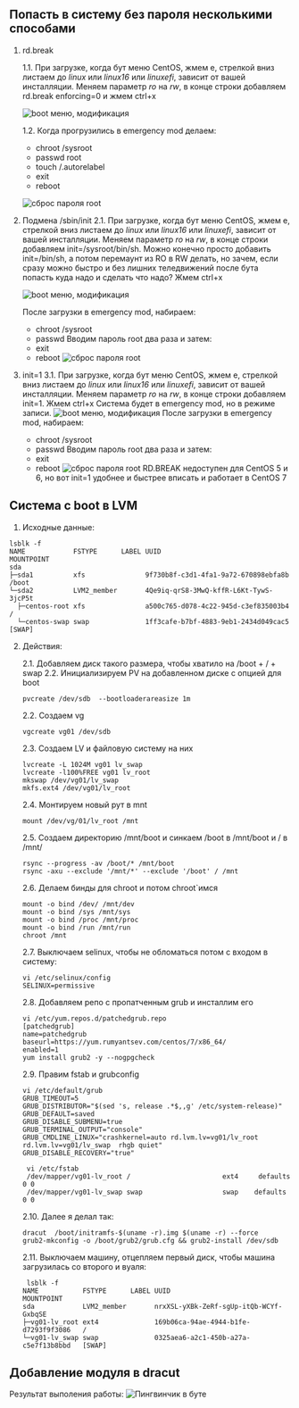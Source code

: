 ## Попасть в систему без пароля несколькими способами

1. rd.break

    1.1. При загрузке, когда бут меню CentOS, жмем e, стрелкой вниз листаем до *linux* или *linux16* или *linuxefi*, зависит от вашей инсталляции. Меняем параметр *ro* на *rw*, в конце строки добавляем rd.break enforcing=0 и жмем ctrl+x
    
    ![boot меню, модификация](./imgs/rd.break/1.png)
    
    1.2. Когда прогрузились в emergency mod делаем:
      - chroot /sysroot
      - passwd root
      - touch /.autorelabel
      - exit
      - reboot
      
    ![сброс пароля root](./imgs/rd.break/2.png)
    
2. Подмена /sbin/init
    2.1.  При загрузке, когда бут меню CentOS, жмем e, стрелкой вниз листаем до *linux* или *linux16* или *linuxefi*, зависит от вашей инсталляции. Меняем параметр *ro* на *rw*, в конце строки добавляем init=/sysroot/bin/sh. Можно конечно просто добавить init=/bin/sh, а потом перемаунт из RO в RW делать, но зачем, если сразу можно быстро и без лишних теледвижений после бута попасть куда надо и сделать что надо? Жмем ctrl+x
    
    ![boot меню, модификация](./imgs/init=/1.png)
    
    После загрузки в emergency mod, набираем:
     - chroot /sysroot
     - passwd
    Вводим пароль root два раза и затем:
     - exit
     - reboot
     ![сброс пароля root](./imgs/init=/2.png)
3. init=1
    3.1.  При загрузке, когда бут меню CentOS, жмем e, стрелкой вниз листаем до *linux* или *linux16* или *linuxefi*, зависит от вашей инсталляции. Меняем параметр *ro* на *rw*, в конце строки добавляем init=1. Жмем ctrl+x Система будет в emergency mod, но в режиме записи.
    ![boot меню, модификация](./imgs/init=1/1.png)
    После загрузки в emergency mod, набираем:
     - chroot /sysroot
     - passwd
    Вводим пароль root два раза и затем:
     - exit
     - reboot
     ![сброс пароля root](./imgs/init=1/2.png)
RD.BREAK недоступен для CentOS 5 и 6, но вот init=1 удобнее и быстрее вписать и работает в CentOS 7

## Система с boot в LVM
1. Исходные данные:
```
lsblk -f
NAME            FSTYPE      LABEL UUID                                   MOUNTPOINT
sda
├─sda1          xfs               9f730b8f-c3d1-4fa1-9a72-670898ebfa8b   /boot
└─sda2          LVM2_member       4Qe9iq-qrS8-3MwQ-kffR-L6Kt-TywS-3jcP5t
  ├─centos-root xfs               a500c765-d078-4c22-945d-c3ef835003b4   /
  └─centos-swap swap              1ff3cafe-b7bf-4883-9eb1-2434d049cac5   [SWAP]
```
2. Действия:

    2.1. Добавляем диск такого размера, чтобы хватило на /boot + / + swap
    2.2. Инициализируем PV на добавленном диске c опцией для boot
    ```
    pvcreate /dev/sdb  --bootloaderareasize 1m
    ```
    2.2. Создаем vg
    ```
    vgcreate vg01 /dev/sdb
    ```
    2.3. Создаем LV и файловую систему на них
    ```
    lvcreate -L 1024M vg01 lv_swap
    lvcreate -l100%FREE vg01 lv_root
    mkswap /dev/vg01/lv_swap
    mkfs.ext4 /dev/vg01/lv_root
    ```
    2.4. Монтируем новый рут в mnt
    ```
    mount /dev/vg/01/lv_root /mnt
    ```
    2.5. Создаем директорию /mnt/boot и синкаем /boot в /mnt/boot и /  в /mnt/
    ```
    rsync --progress -av /boot/* /mnt/boot
    rsync -axu --exclude '/mnt/*' --exclude '/boot' / /mnt
    ```
    2.6. Делаем бинды для chroot и потом chroot`имся
    ```
    mount -o bind /dev/ /mnt/dev
    mount -o bind /sys /mnt/sys
    mount -o bind /proc /mnt/proc
    mount -o bind /run /mnt/run
    chroot /mnt
    ```
    2.7. Выключаем selinux, чтобы не обломаться потом с входом в систему:
    ```
    vi /etc/selinux/config
    SELINUX=permissive
    ```
    2.8. Добавляем репо с пропатченным grub и инсталлим его
    ```
    vi /etc/yum.repos.d/patchedgrub.repo
    [patchedgrub]
    name=patchedgrub
    baseurl=https://yum.rumyantsev.com/centos/7/x86_64/
    enabled=1
    yum install grub2 -y --nogpgcheck
    ```
    2.9. Правим fstab и grubconfig
    ```
    vi /etc/default/grub
    GRUB_TIMEOUT=5
    GRUB_DISTRIBUTOR="$(sed 's, release .*$,,g' /etc/system-release)"
    GRUB_DEFAULT=saved
    GRUB_DISABLE_SUBMENU=true
    GRUB_TERMINAL_OUTPUT="console"
    GRUB_CMDLINE_LINUX="crashkernel=auto rd.lvm.lv=vg01/lv_root rd.lvm.lv=vg01/lv_swap  rhgb quiet"
    GRUB_DISABLE_RECOVERY="true"
    ```
    ```
     vi /etc/fstab
     /dev/mapper/vg01-lv_root /                       ext4     defaults        0 0
     /dev/mapper/vg01-lv_swap swap                    swap    defaults        0 0
    ```
    2.10. Далее я делал так:
    ```
    dracut  /boot/initramfs-$(uname -r).img $(uname -r) --force
    grub2-mkconfig -o /boot/grub2/grub.cfg && grub2-install /dev/sdb
    ```
    2.11. Выключаем машину, отцепляем первый диск, чтобы машина загрузилась со второго и вуаля:
    ```
     lsblk -f
    NAME           FSTYPE      LABEL UUID                                   MOUNTPOINT
    sda            LVM2_member       nrxXSL-yXBk-ZeRf-sgUp-itQb-WCYf-GxbqSE
    ├─vg01-lv_root ext4              169b06ca-94ae-4944-b1fe-d7293f9f3086   /
    └─vg01-lv_swap swap              0325aea6-a2c1-450b-a27a-c5e7f13b8bbd   [SWAP]
    ```
## Добавление модуля в dracut
Результат выполения работы:
![Пингвинчик в буте](./imgs/dracut/1.png)




